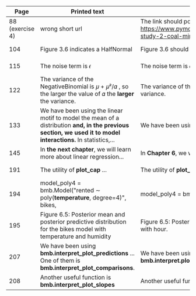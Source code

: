 | Page | Printed text | Correct text | Thanks |
|------|--------------|--------------|------|
|  88 (exercise 4) | wrong  short url  | The link should point to https://www.pymc.io/projects/docs/en/stable/learn/core_notebooks/pymc_overview.html#case-study-2-coal-mining-disasters  | DrEntropy |
| 104 | Figure 3.6 indicates a HalfNormal |  Figure 3.6 should indicate a Gamma | Jacob Warren  |
| 115 | The noise term is 𝜖 | The noise term is 𝜎 | Parrenin Frédéric |
| 122  | The variance of the NegativeBinomial is 𝜇 + 𝜇²/𝛼 , so the larger the value of 𝛼 the **larger** the variance. | The variance of the NegativeBinomial is 𝜇 + 𝜇²/𝛼 , so the larger the value of 𝛼 the **smaller** the variance.     |  Tomás Capretto  |
| 133 | We have been using the linear motif to model the mean of a distribution **and, in the previous section, we used it to model interactions.** In statistics,... | We have been using the linear motif to model the mean of a distribution.  In statistics,...  | Jacob Warren |
| 145  | In **the next chapter**, we will learn more about linear regression... | In **Chapter 6**, we will learn more about linear regression... | Tomás Capretto |
|  191 |  The utility of **plot_cap** ... | The utility of **plot_predictions**... | Tomás Capretto  |
| 194 | model_poly4 = bmb.Model("rented ∼ poly(**temperature**, degree=4)", bikes, | model_poly4 = bmb.Model("rented ∼ poly(**hour**, degree=4)", bikes, | Jacob Warren |
| 195 | Figure 6.5: Posterior mean and posterior predictive distribution for the bikes model with temperature and humidity | Figure 6.5: Posterior mean and posterior predictive distribution for the polynomial bikes models with hour. | Jacob Warren |
|  207 | We have been using **bmb.interpret_plot_predictions** ... One of them is **bmb.interpret_plot_comparisons**. | We have been using **bmb.interpret.plot_predictions** ... One of them is **bmb.interpret.plot_comparisons**.|  Tomás Capretto  |
| 208  | Another useful function is **bmb.interpret_plot_slopes** | Another useful function is **bmb.interpret.plot_slopes**  |  Tomás Capretto |